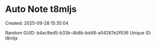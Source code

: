﻿# Auto Note t8mljs
Created: 2025-09-28 15:35:04

Random GUID: b4ac8ed5-b33b-4b8b-bd46-a04267e2f536
Unique ID: t8mljs
